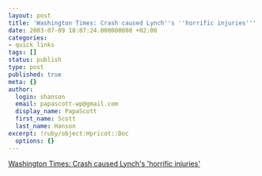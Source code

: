 ```yaml
---
layout: post
title: 'Washington Times: Crash caused Lynch''s ''horrific injuries'''
date: 2003-07-09 18:07:24.000000000 +02:00
categories:
- quick links
tags: []
status: publish
type: post
published: true
meta: {}
author:
  login: shanson
  email: papascott-wp@gmail.com
  display_name: PapaScott
  first_name: Scott
  last_name: Hanson
excerpt: !ruby/object:Hpricot::Doc
  options: {}
---
```

<p><a title="Iraqi doctors saved her life" href="http://washingtontimes.com/national/20030709-121049-4754r.htm">Washington Times: Crash caused Lynch's 'horrific injuries'</a></p>
